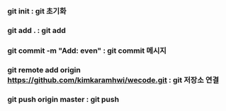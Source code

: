 ### git init : git 초기화
### git add . : git add
### git commit -m "Add: even" : git commit 메시지
### git remote add origin https://github.com/kimkaramhwi/wecode.git : git 저장소 연결
### git push origin master : git push